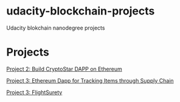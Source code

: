 # udacity-blockchain-projects
Udacity blokchain nanodegree projects


# Projects
[Project 2: Build CryptoStar DAPP on Ethereum](https://github.com/ramkumarrani/udacity-blockchain-projects/tree/master/project2)

[Project 3: Ethereum Dapp for Tracking Items through Supply Chain](https://github.com/ramkumarrani/udacity-blockchain-projects/tree/master/project3)

[Project 3: FlightSurety](https://github.com/ramkumarrani/udacity-blockchain-projects/tree/master/project4)
